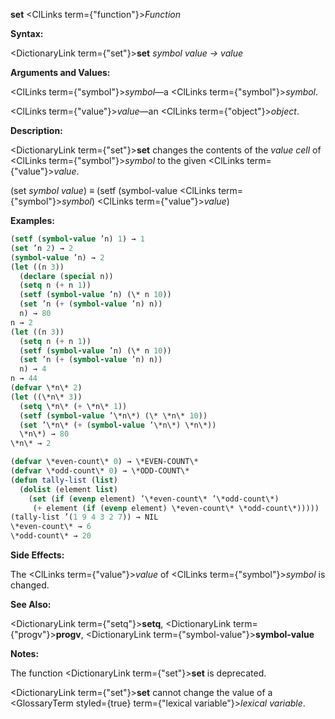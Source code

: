 **set** <ClLinks  term={"function"}><i>Function</i></ClLinks> 



**Syntax:** 



<DictionaryLink  term={"set"}><b>set</b></DictionaryLink> *symbol value → value* 



**Arguments and Values:** 



<ClLinks  term={"symbol"}><i>symbol</i></ClLinks>—a <ClLinks  term={"symbol"}><i>symbol</i></ClLinks>. 



<ClLinks  term={"value"}><i>value</i></ClLinks>—an <ClLinks  term={"object"}><i>object</i></ClLinks>. 



**Description:** 



<DictionaryLink  term={"set"}><b>set</b></DictionaryLink> changes the contents of the *value cell* of <ClLinks  term={"symbol"}><i>symbol</i></ClLinks> to the given <ClLinks  term={"value"}><i>value</i></ClLinks>. 



(set *symbol value*) *≡* (setf (symbol-value <ClLinks  term={"symbol"}><i>symbol</i></ClLinks>) <ClLinks  term={"value"}><i>value</i></ClLinks>) 



**Examples:**
```lisp
(setf (symbol-value ’n) 1) → 1 
(set ’n 2) → 2 
(symbol-value ’n) → 2 
(let ((n 3)) 
  (declare (special n)) 
  (setq n (+ n 1)) 
  (setf (symbol-value ’n) (\* n 10)) 
  (set ’n (+ (symbol-value ’n) n)) 
  n) → 80 
n → 2 
(let ((n 3)) 
  (setq n (+ n 1)) 
  (setf (symbol-value ’n) (\* n 10)) 
  (set ’n (+ (symbol-value ’n) n)) 
  n) → 4 
n → 44 
(defvar \*n\* 2) 
(let ((\*n\* 3)) 
  (setq \*n\* (+ \*n\* 1)) 
  (setf (symbol-value ’\*n\*) (\* \*n\* 10)) 
  (set ’\*n\* (+ (symbol-value ’\*n\*) \*n\*)) 
  \*n\*) → 80 
\*n\* → 2 

(defvar \*even-count\* 0) → \*EVEN-COUNT\* 
(defvar \*odd-count\* 0) → \*ODD-COUNT\* 
(defun tally-list (list) 
  (dolist (element list) 
    (set (if (evenp element) ’\*even-count\* ’\*odd-count\*) 
	 (+ element (if (evenp element) \*even-count\* \*odd-count\*))))) 
(tally-list ’(1 9 4 3 2 7)) → NIL 
\*even-count\* → 6 
\*odd-count\* → 20 
```
**Side Effects:** 



The <ClLinks  term={"value"}><i>value</i></ClLinks> of <ClLinks  term={"symbol"}><i>symbol</i></ClLinks> is changed. 



**See Also:** 



<DictionaryLink  term={"setq"}><b>setq</b></DictionaryLink>, <DictionaryLink  term={"progv"}><b>progv</b></DictionaryLink>, <DictionaryLink  term={"symbol-value"}><b>symbol-value</b></DictionaryLink> 



**Notes:** 



The function <DictionaryLink  term={"set"}><b>set</b></DictionaryLink> is deprecated. 



<DictionaryLink  term={"set"}><b>set</b></DictionaryLink> cannot change the value of a <GlossaryTerm styled={true} term={"lexical variable"}><i>lexical variable</i></GlossaryTerm>. 



